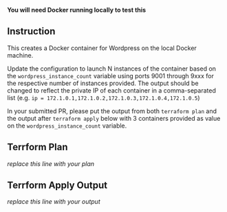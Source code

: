 **You will need Docker running locally to test this**

## Instruction

This creates a Docker container for Wordpress on the local Docker machine.

Update the configuration to launch N instances of the container based on the `wordpress_instance_count` variable using ports 9001 through 9xxx for the respective number of instances provided. The output should be changed to reflect the private IP of each container in a comma-separated list (e.g. `ip = 172.1.0.1,172.1.0.2,172.1.0.3,172.1.0.4,172.1.0.5`)

In your submitted PR, please put the output from both `terraform plan` and the output after `terraform apply` below with 3 containers provided as value on the `wordpress_instance_count` variable.

## Terrform Plan

*replace this line with your plan*

## Terrform Apply Output

*replace this line with your output*